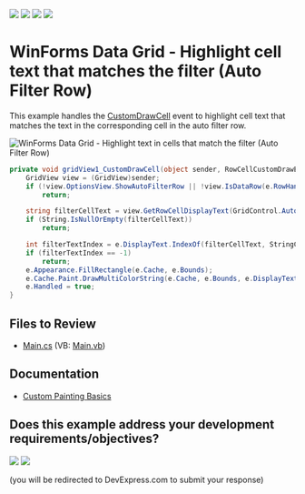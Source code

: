 <!-- default badges list -->
![](https://img.shields.io/endpoint?url=https://codecentral.devexpress.com/api/v1/VersionRange/128628479/24.2.1%2B)
[![](https://img.shields.io/badge/Open_in_DevExpress_Support_Center-FF7200?style=flat-square&logo=DevExpress&logoColor=white)](https://supportcenter.devexpress.com/ticket/details/E3134)
[![](https://img.shields.io/badge/📖_How_to_use_DevExpress_Examples-e9f6fc?style=flat-square)](https://docs.devexpress.com/GeneralInformation/403183)
[![](https://img.shields.io/badge/💬_Leave_Feedback-feecdd?style=flat-square)](#does-this-example-address-your-development-requirementsobjectives)
<!-- default badges end -->

# WinForms Data Grid - Highlight cell text that matches the filter (Auto Filter Row)

This example handles the [CustomDrawCell](https://docs.devexpress.com/WindowsForms/DevExpress.XtraGrid.Views.Grid.GridView.CustomDrawCell) event to highlight cell text that matches the text in the corresponding cell in the auto filter row.

![WinForms Data Grid - Highlight text in cells that match the filter (Auto Filter Row)](https://raw.githubusercontent.com/DevExpress-Examples/how-to-enable-gridview-to-highlight-text-matching-text-typed-in-the-autofilterrow-in-cells-e3134/13.1.4%2B/media/winforms-grid-highlight-filter-string.png)

```csharp
private void gridView1_CustomDrawCell(object sender, RowCellCustomDrawEventArgs e) {
    GridView view = (GridView)sender;
    if (!view.OptionsView.ShowAutoFilterRow || !view.IsDataRow(e.RowHandle))
        return;

    string filterCellText = view.GetRowCellDisplayText(GridControl.AutoFilterRowHandle, e.Column);
    if (String.IsNullOrEmpty(filterCellText))
        return;

    int filterTextIndex = e.DisplayText.IndexOf(filterCellText, StringComparison.CurrentCultureIgnoreCase);
    if (filterTextIndex == -1)
        return;
    e.Appearance.FillRectangle(e.Cache, e.Bounds);
    e.Cache.Paint.DrawMultiColorString(e.Cache, e.Bounds, e.DisplayText, filterCellText, e.Appearance, Color.Black, Color.Gold, false, filterTextIndex);
    e.Handled = true;
}
```


## Files to Review

* [Main.cs](./CS/CarsGridWinApp15/Main.cs) (VB: [Main.vb](./VB/CarsGridWinApp15/Main.vb))


## Documentation

* [Custom Painting Basics](https://docs.devexpress.com/WindowsForms/762/controls-and-libraries/data-grid/appearance-and-conditional-formatting/custom-painting/custom-painting-basics)
<!-- feedback -->
## Does this example address your development requirements/objectives?

[<img src="https://www.devexpress.com/support/examples/i/yes-button.svg"/>](https://www.devexpress.com/support/examples/survey.xml?utm_source=github&utm_campaign=winforms-grid-highlight-cell-values-matching-text-in-autofilterrow&~~~was_helpful=yes) [<img src="https://www.devexpress.com/support/examples/i/no-button.svg"/>](https://www.devexpress.com/support/examples/survey.xml?utm_source=github&utm_campaign=winforms-grid-highlight-cell-values-matching-text-in-autofilterrow&~~~was_helpful=no)

(you will be redirected to DevExpress.com to submit your response)
<!-- feedback end -->
